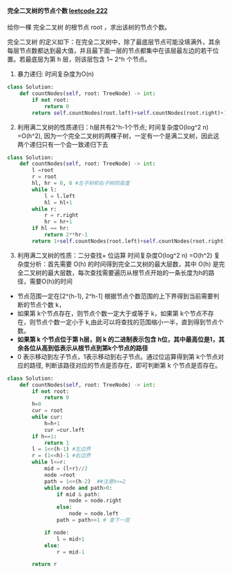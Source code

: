 #### 完全二叉树的节点个数 [leetcode 222](https://leetcode-cn.com/problems/count-complete-tree-nodes/)
给你一棵 完全二叉树 的根节点 root ，求出该树的节点个数。

完全二叉树 的定义如下：在完全二叉树中，除了最底层节点可能没填满外，其余每层节点数都达到最大值，并且最下面一层的节点都集中在该层最左边的若干位置。若最底层为第 h 层，则该层包含 1~ 2^h 个节点。

1. 暴力递归: 时间复杂度为O(n)
```python
class Solution:
    def countNodes(self, root: TreeNode) -> int:
        if not root:
            return 0
        return self.countNodes(root.left)+self.countNodes(root.right)+1
```

2. 利用满二叉树的性质递归：h层共有2^h-1个节点; 时间复杂度O(log^2 n) =O(h^2), 因为一个完全二叉树的两棵子树，一定有一个是满二叉树，因此这两个递归只有一个会一致递归下去
```python
class Solution:
    def countNodes(self, root: TreeNode) -> int:
        l =root
        r = root
        hl, hr = 0, 0 #左子树和右子树的高度
        while l:
            l = l.left
            hl = hl+1
        while r:
            r = r.right
            hr = hr+1
        if hl == hr:
            return 2**hr-1
        return 1+self.countNodes(root.left)+self.countNodes(root.right)
```

3. 利用满二叉树的性质：二分查找+ 位运算 时间复杂度O(log^2 n) =O(h^2)
复杂度分析：首先需要 O(h) 的时间得到完全二叉树的最大层数，其中 O(h) 是完全二叉树的最大层数，每次查找需要遍历从根节点开始的一条长度为h的路径，需要O(h)的时间
* 节点范围一定在[2^(h-1), 2^h-1] 根据节点个数范围的上下界得到当前需要判断的节点个数 k，
* 如果第 k个节点存在，则节点个数一定大于或等于 k，如果第 k个节点不存在，则节点个数一定小于 k,由此可以将查找的范围缩小一半，直到得到节点个数。
* **如果第 k 个节点位于第 h层，则 k 的二进制表示包含 h位，其中最高位是1，其余各位从高到低表示从根节点到第k个节点的路径**
* 0 表示移动到左子节点，1表示移动到右子节点。通过位运算得到第 k个节点对应的路径, 判断该路径对应的节点是否存在，即可判断第 k 个节点是否存在。

```python
class Solution:
    def countNodes(self, root: TreeNode) -> int:
        if not root:
            return 0
        h=0
        cur = root
        while cur:
            h=h+1
            cur =cur.left
        if h==1:
            return 1
        l = 1<<(h-1) #左边界
        r = (1<<h)-1 #右边界
        while l<=r:
            mid = (l+r)//2
            node =root
            path = 1<<(h-2)  ##注意h>=2
            while node and path>0:
                if mid & path:
                    node = node.right
                else:
                    node = node.left
                path = path>>1 # 查下一层

            if node:
                l = mid+1
            else:
                r = mid-1

        return r
```
